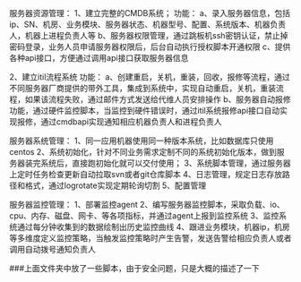 服务器资源管理：
1、建立完整的CMDB系统；
功能：
a、录入服务器信息，包括ip、SN、机房、业务模块、服务器状态、机器型号、配置、系统版本、机器负责人，机器上进程负责人等
b、服务器权限管理，通过跳板机ssh密钥认证，禁止掉密码登录，业务人员申请服务器权限后，后台自动执行授权脚本开通权限
c、提供各种api接口，方便通过调用api接口获取服务器信息

2、建立itil流程系统
功能：
a、创建重启，关机，重装，回收，报修等流程，通过不同服务器厂商提供的带外工具，集成到系统中，实现自动重启，关机，重装流程，如果该流程失败，通过邮件方式发送给代维人员安排操作
b、服务器自动报修功能，通过硬件监控脚本，当监控到硬件错误时，通过itil系统报修api接口自动实现报修，通过cmdbapi实现通知相应机器负责人和进程负责人

服务器系统管理：
1、同一应用机器使用同一种版本系统，比如数据库只使用centos
2、系统初始化，针对不同业务需求定制不同的系统初始化版本，做到服务器装完系统后，直接跑初始化就可以交付使用；
3、系统脚本管理，通过服务器上定时任务检查更新自动拉取svn或者git仓库脚本
4、日志管理，规定日志存放路径和格式，通过logrotate实现定期轮询切割
5、配置管理

服务器监控管理：
1、部署监控agent
2、编写服务器监控脚本，采取负载、io、cpu、内存、磁盘、网卡、等各项指标，并通过agent上报到监控系统
3、监控系统通过每分钟收集到的数据绘制出历史监控曲线
4、跟进业务模块，机器ip，机房等多维度定义监控策略，当触发监控策略时产生告警，发送告警给相应负责人或者调用自动拨号通知负责人

###上面文件夹中放了一些脚本，由于安全问题，只是大概的描述了一下








